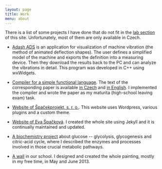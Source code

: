 ```yaml
---
layout: page
title: Work
menu: about
---
```


There is a list of some projects I have done that do not fit in the [lab
section](/lab) of this site. Unfortunately, most of them are only available in
Czech.

- [Adash ADS](http://www.adash.com/) is an application for visualization of
  machine vibration (the method of animated deflection shapes). The user defines
  a simplified model of the machine and exports the definition into a measuring
  device. Then they download the results back to the PC and can analyze the
  vibrations in detail. This program was developed in C++ using wxWidgets.

- [Compiler for a simple functional
  language](https://github.com/honzasp/spiral). The text of the corresponding
  paper is available [in Czech](/files/spiral_cs.pdf) and [in
  English](/files/spiral_en.pdf). I implemented the compiler and wrote the paper
  as my maturita (high-school leaving exam) task.

- [Website of Špačekprojekt, s. r. o.](http://wp.spacekprojekt.cz). This website
  uses Wordpress, various plugins and a custom theme.

- [Website of Eva Špačková](http://homel.vsb.cz/~spa184/). I created the whole
  site using Jekyll and it is continually maintained and updated.

- [A biochemistry project](/files/glucosis.pdf) about glucose -- glycolysis,
  glycogenesis and citric-acid cycle, where I described the enzymes and
  processes involved in those crucial metabolic pathways.

- [A wall](https://www.dropbox.com/sh/wb9uheey5r2jttf/AABkPH25sypsLGRuPEqaKGx6a)
    in our school. I designed and created the whole painting, mostly in my free
    time, in May and June 2013.
